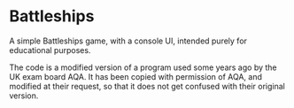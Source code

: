 # Battleships
A simple Battleships game, with a console UI, intended purely for educational purposes.

The code is a modified version of a program used some years ago by the UK exam board AQA. It has been copied with permission of AQA, and modified at their request, so that it does not get confused with their original version. 
